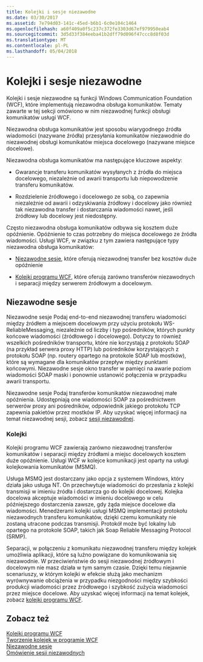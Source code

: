 ```yaml
---
title: Kolejki i sesje niezawodne
ms.date: 03/30/2017
ms.assetid: 7e794d03-141c-45ed-b6b1-6c0e104c1464
ms.openlocfilehash: a60f409a0f5c237c372fe3303d67ef979950eab4
ms.sourcegitcommit: 3d5d33f384eeba41b2dff79d096f47ccc8d8f03d
ms.translationtype: MT
ms.contentlocale: pl-PL
ms.lasthandoff: 05/04/2018
---
```

# <a name="queues-and-reliable-sessions"></a>Kolejki i sesje niezawodne
Kolejki i sesje niezawodne są funkcji Windows Communication Foundation (WCF), które implementują niezawodna obsługa komunikatów. Tematy zawarte w tej sekcji omówiono w nim niezawodnej funkcji obsługi komunikatów usługi WCF.  
  
 Niezawodna obsługa komunikatów jest sposobu wiarygodnego źródła wiadomości (nazywane źródła) przesyłania komunikatów niezawodnie do niezawodnej obsługi komunikatów miejsca docelowego (nazywane miejsce docelowe).  
  
 Niezawodna obsługa komunikatów ma następujące kluczowe aspekty:  
  
-   Gwarancje transferu komunikatów wysyłanych z źródła do miejsca docelowego, niezależnie od awarii transportu lub niepowodzenie transferu komunikatów.  
  
-   Rozdzielenie źródłowego i docelowego ze sobą, co zapewnia niezależnie od awarii i odzyskiwania źródłowy i docelowy jako również tak niezawodna transfer i dostarczania wiadomości nawet, jeśli źródłowy lub docelowy jest niedostępny.  
  
 Często niezawodna obsługa komunikatów odbywa się kosztem duże opóźnienie. Opóźnienie to czas potrzebny do miejsca docelowego ze źródła wiadomości. Usługi WCF, w związku z tym zawiera następujące typy niezawodna obsługa komunikatów:  
  
-   [Niezawodne sesje](../../../../docs/framework/wcf/feature-details/reliable-sessions.md), które oferują niezawodnej transfer bez kosztów duże opóźnienie  
  
-   [Kolejki programu WCF](../../../../docs/framework/wcf/feature-details/queues-in-wcf.md), które oferują zarówno transferów niezawodnych i separacji między serwerem źródłowym a docelowym.  
  
## <a name="reliable-sessions"></a>Niezawodne sesje  
 Niezawodne sesje Podaj end-to-end niezawodnej transferu wiadomości między źródłem a miejscem docelowym przy użyciu protokołu WS-ReliableMessaging, niezależnie od liczby i typ pośredników, których punkty końcowe wiadomości (źródłowego i docelowego). Dotyczy to również wszelkich pośredników transportu, które nie korzystają z protokołu SOAP (na przykład serwera proxy HTTP) lub pośredników korzystających z protokołu SOAP (np. routery opartego na protokole SOAP lub mostków), które są wymagane dla komunikatów przepływ między punktami końcowymi. Niezawodne sesje okno transfer w pamięci na awarie poziom wiadomości SOAP maski i ponownie ustanowić połączenia w przypadku awarii transportu.  
  
 Niezawodne sesje Podaj transferów komunikatów niezawodnej małe opóźnienia. Udostępniają one wiadomości SOAP za pośrednictwem serwerów proxy ani pośredników, odpowiednik jakiego protokołu TCP zapewnia pakietów przez mostków IP. Aby uzyskać więcej informacji na temat niezawodnej sesji, zobacz [sesji niezawodnej](../../../../docs/framework/wcf/feature-details/reliable-sessions.md).  
  
### <a name="queues"></a>Kolejki  
 Kolejki programu WCF zawierają zarówno niezawodnej transferów komunikatów i separacji między źródłami a miejsc docelowych kosztem duże opóźnienie. Usługi WCF w kolejce komunikacji jest oparty na usługi kolejkowania komunikatów (MSMQ).  
  
 Usługa MSMQ jest dostarczany jako opcja z systemem Windows, który działa jako usługa NT. On przechwytuje wiadomości do przesłania z kolejki transmisji w imieniu źródła i dostarcza go do kolejki docelowej. Kolejka docelowa akceptuje wiadomości w imieniu docelowego w celu późniejszego dostarczenia zawsze, gdy żąda miejsce docelowe dla wiadomości. Menedżerami kolejki usługi MSMQ implementacji protokołu niezawodnych transferu komunikatów, dzięki czemu komunikaty nie zostaną utracone podczas transmisji. Protokół może być lokalny lub opartego na protokole SOAP, takich jak Soap Reliable Messaging Protocol (SRMP).  
  
 Separacji, w połączeniu z komunikatu niezawodnej transferu między kolejek umożliwia aplikacji, które są luźno powiązane do komunikowania się niezawodnie. W przeciwieństwie do sesji niezawodnej źródłowym i docelowym nie masz działa w tym samym czasie. Dzięki temu niejawnie scenariuszy, w którym kolejki w efekcie służą jako mechanizm wyrównywanie obciążenia w przypadku niezgodności między szybkości produkcji wiadomości przez źródłowego i szybkość zużycia wiadomości przez miejsce docelowe. Aby uzyskać więcej informacji na temat kolejek, zobacz [kolejki programu WCF](../../../../docs/framework/wcf/feature-details/queues-in-wcf.md).  
  
## <a name="see-also"></a>Zobacz też  
 [Kolejki programu WCF](../../../../docs/framework/wcf/feature-details/queues-in-wcf.md)  
 [Tworzenie kolejek w programie WCF](../../../../docs/framework/wcf/feature-details/queuing-in-wcf.md)  
 [Niezawodne sesje](../../../../docs/framework/wcf/feature-details/reliable-sessions.md)  
 [Omówienie sesji niezawodnych](../../../../docs/framework/wcf/feature-details/reliable-sessions-overview.md)
